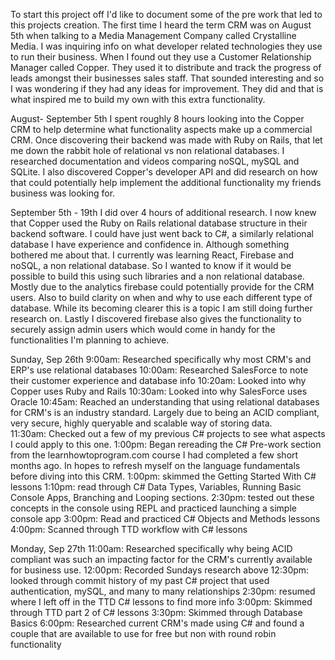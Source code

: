 To start this project off I'd like to document some of the pre work that led to this projects creation. The first time I heard the term CRM was on August 5th when talking to a Media Management Company called Crystalline Media. I was inquiring info on what developer related technologies they use to run their business. When I found out they use a Customer Relationship Manager called Copper. They used it to distribute and track the progress of leads amongst their businesses sales staff. That sounded interesting and so I was wondering if they had any ideas for improvement. They did and that is what inspired me to build my own with this extra functionality.

August- September 5th I spent roughly 8 hours looking into the Copper CRM to help determine what functionality aspects make up a commercial CRM. Once discovering their backend was made with Ruby on Rails, that let me down the rabbit hole of relational vs non relational databases. I researched documentation and videos comparing noSQL, mySQL and SQLite. I also discovered Copper's developer API and did research on how that could potentially help implement the additional functionality my friends business was looking for.

September 5th - 19th I did over 4 hours of additional research. I now knew that Copper used the Ruby on Rails relational database structure in their backend software. I could have just went back to C#, a similarly relational database I have experience and confidence in. Although something bothered me about that. I currently was learning React, Firebase and noSQL, a non relational database. So I wanted to know if it would be possible to build this using such libraries and a non relational database. Mostly due to the analytics firebase could potentially provide for the CRM users. Also to build clarity on when and why to use each different type of database. While its becoming clearer this is a topic I am still doing further research on. Lastly I discovered firebase also gives the functionality to securely assign admin users which would come in handy for the functionalities I'm planning to achieve.

Sunday, Sep 26th
9:00am: Researched specifically why most CRM's and ERP's use relational databases
10:00am: Researched SalesForce to note their customer experience and database info
10:20am: Looked into why Copper uses Ruby and Rails
10:30am: Looked into why SalesForce uses Oracle
10:45am: Reached an understanding that using relational databases for CRM's is an industry standard. Largely due to being an ACID compliant, very secure, highly queryable and scalable way of storing data.  
11:30am: Checked out a few of my previous C# projects to see what aspects I could apply to this one.
1:00pm: Began rereading the C# Pre-work section from the learnhowtoprogram.com course I had completed a few short months ago. In hopes to refresh myself on the language fundamentals before diving into this CRM.
1:00pm: skimmed the Getting Started With C# lessons
1:10pm: read through C# Data Types, Variables, Running Basic Console Apps, Branching and Looping sections.
2:30pm: tested out these concepts in the console using REPL and practiced launching a simple console app
3:00pm: Read and practiced C# Objects and Methods lessons
4:00pm: Scanned through TTD workflow with C# lessons

Monday, Sep 27th 
11:00am: Researched specifically why being ACID compliant was such an impacting factor for the CRM's currently available for business use.
12:00pm: Recorded Sundays research above
12:30pm: looked through commit history of my past C# project that used authentication, mySQL, and many to many relationships
2:30pm: resumed where I left off in the TTD C# lessons to find more info
3:00pm: Skimmed through TTD part 2 of C# lessons
3:30pm: Skimmed through Database Basics
6:00pm: Researched current CRM's made using C# and found a couple that are available to use for free but non with round robin functionality